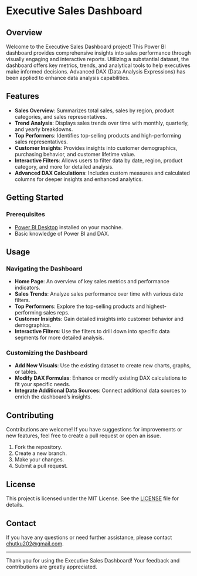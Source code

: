 # Executive Sales Dashboard

## Overview

Welcome to the Executive Sales Dashboard project! This Power BI dashboard provides comprehensive insights into sales performance through visually engaging and interactive reports. Utilizing a substantial dataset, the dashboard offers key metrics, trends, and analytical tools to help executives make informed decisions. Advanced DAX (Data Analysis Expressions) has been applied to enhance data analysis capabilities.

## Features

- **Sales Overview**: Summarizes total sales, sales by region, product categories, and sales representatives.
- **Trend Analysis**: Displays sales trends over time with monthly, quarterly, and yearly breakdowns.
- **Top Performers**: Identifies top-selling products and high-performing sales representatives.
- **Customer Insights**: Provides insights into customer demographics, purchasing behavior, and customer lifetime value.
- **Interactive Filters**: Allows users to filter data by date, region, product category, and more for detailed analysis.
- **Advanced DAX Calculations**: Includes custom measures and calculated columns for deeper insights and enhanced analytics.

## Getting Started

### Prerequisites

- [Power BI Desktop](https://powerbi.microsoft.com/desktop/) installed on your machine.
- Basic knowledge of Power BI and DAX.

## Usage

### Navigating the Dashboard

- **Home Page**: An overview of key sales metrics and performance indicators.
- **Sales Trends**: Analyze sales performance over time with various date filters.
- **Top Performers**: Explore the top-selling products and highest-performing sales reps.
- **Customer Insights**: Gain detailed insights into customer behavior and demographics.
- **Interactive Filters**: Use the filters to drill down into specific data segments for more detailed analysis.

### Customizing the Dashboard

- **Add New Visuals**: Use the existing dataset to create new charts, graphs, or tables.
- **Modify DAX Formulas**: Enhance or modify existing DAX calculations to fit your specific needs.
- **Integrate Additional Data Sources**: Connect additional data sources to enrich the dashboard’s insights.


## Contributing

Contributions are welcome! If you have suggestions for improvements or new features, feel free to create a pull request or open an issue.

1. Fork the repository.
2. Create a new branch.
3. Make your changes.
4. Submit a pull request.

## License

This project is licensed under the MIT License. See the [LICENSE](LICENSE) file for details.

## Contact

If you have any questions or need further assistance, please contact [chutku202@gmail.com](mailto:chutku202@gmail.com).

---

Thank you for using the Executive Sales Dashboard! Your feedback and contributions are greatly appreciated.
